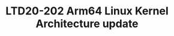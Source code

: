 ---
categories:
- ltd20
description: '<strong>To join this session live please go to:</strong><br><ul><li>YouTube:
  <a href="https://youtu.be/34MuzEb4gmw" target="_blank">https://youtu.be/34MuzEb4gmw</a></li><li>Zoom:
  Link to join Webinar: <a href="https://zoom.us/j/800993714" rel="noopener noreferrer"
  target="_blank">https://zoom.us/j/800993714</a></li></ul><strong>Description:&nbsp;</strong><br>The
  arm64 Linux Kernel is constantly tracking the evolution of the Arm architecture,
  adding new features year over year.<br><br>This session will provide an overview
  of the latest developments done by Arm and the ecosystem to support all architectural
  features from Armv8.0 up to the most recent Armv8.6 architecture.<br>It will also
  provide an overall status update and a future-looking view into the new investigation
  areas coming in the arm64 kernel-land.'
image:
  featured: 'true'
  path: https://static.linaro.org/connect/ltd20/images/LTD20-202.png
session_id: LTD20-202
session_room: Track 1 [Wednesday]
session_slot:
  end_time: 2020-03-25 17:25
  start_time: 2020-03-25 17:00
session_speakers:
- speaker_bio: Matteo is Director of Software Technology Management at Arm and serves
    as Chairman of the Board for Trusted Firmware.&lt;br /&gt; He drives Arm&#39;s
    community effort into various open source projects, focusing on security architectures,
    firmware &amp; kernel interfaces, platform security requirements and ecosystem
    enablement.&lt;br /&gt; In a previous life, he spent many years managing and working
    on embedded software developments for networking and automotive devices across
    various companies, where firmware meant BSPs and lot of proprietary headache.
  speaker_company: Arm
  speaker_image: http://avatars.sched.co/7/02/7234934/avatar.jpg.320x320px.jpg?189
  speaker_name: Matteo Carlini
  speaker_position: Director, Software Technology Management
  speaker_role: attendee, speaker
session_track: Linux Kernel
tag: session
tags: Linux Kernel
title: LTD20-202 Arm64 Linux Kernel Architecture update
---